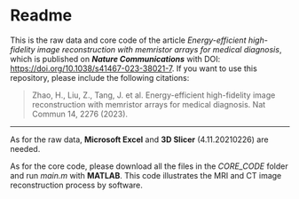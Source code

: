 # Readme

This is the raw data and core code of the article *Energy-efficient high-fidelity image reconstruction with memristor arrays for medical diagnosis*, which is published on ***Nature Communications*** with DOI: https://doi.org/10.1038/s41467-023-38021-7. If you want to use this repository, please include the following citations:

> Zhao, H., Liu, Z., Tang, J. et al. Energy-efficient high-fidelity image reconstruction with memristor arrays for medical diagnosis. Nat Commun 14, 2276 (2023).

---

As for the raw data, **Microsoft Excel** and **3D Slicer** (4.11.20210226) are needed.  

As for the core code, please download all the files in the *CORE_CODE* folder and run *main.m* with **MATLAB**. This code illustrates the  MRI and CT image reconstruction process by software.

